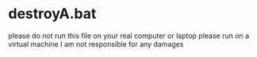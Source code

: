 # destroyA.bat
please do not run this file on your real computer or laptop
please run on a virtual machine
I am not responsible for any damages
